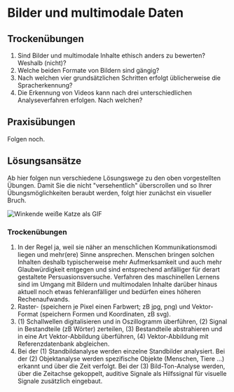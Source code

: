 # Bilder und multimodale Daten

## Trockenübungen

1. Sind Bilder und multimodale Inhalte ethisch anders zu bewerten? Weshalb (nicht)?
1. Welche beiden Formate von Bildern sind gängig?
1. Nach welchen vier grundsätzlichen Schritten erfolgt üblicherweise die Spracherkennung?
1. Die Erkennung von Videos kann nach drei unterschiedlichen Analyseverfahren erfolgen. Nach welchen?

## Praxisübungen

Folgen noch.


## Lösungsansätze

Ab hier folgen nun verschiedene Lösungswege zu den oben vorgestellten Übungen. Damit Sie die nicht "versehentlich" überscrollen und so Ihrer Übungsmöglichkeiten beraubt werden, folgt hier zunächst ein visueller Bruch.

![Winkende weiße Katze als GIF](https://media.giphy.com/media/vFKqnCdLPNOKc/giphy.gif)

### Trockenübungen

1. In der Regel ja, weil sie näher an menschlichen Kommunikationsmodi liegen und mehr(ere) Sinne ansprechen. Menschen bringen solchen Inhalten deshalb typischerweise mehr Aufmerksamkeit und auch mehr Glaubwürdigkeit entgegen und sind entsprechend anfälliger für derart gestaltete Persuasionsversuche. Verfahren des maschinellen Lernens sind im Umgang mit Bildern und multimodalen Inhalte darüber hinaus aktuell noch etwas fehleranfälliger und bedürfen eines höheren Rechenaufwands.
1. Raster- (speichern je Pixel einen Farbwert; zB jpg, png) und Vektor-Format (speichern Formen und Koordinaten, zB svg).
1. (1) Schallwellen digitalisieren und in Oszillogramm überführen, (2) Signal in Bestandteile (zB Wörter) zerteilen, (3) Bestandteile abstrahieren und in eine Art Vektor-Abbildung überführen, (4) Vektor-Abbildung mit Referenzdatenbank abgleichen.
1. Bei der (1) Standbildanalyse werden einzelne Standbilder analysiert. Bei der (2) Objektanalyse werden spezifische Objekte (Menschen, Tiere ...) erkannt und über die Zeit verfolgt. Bei der (3) Bild-Ton-Analyse werden, über die Zeitachse gekoppelt, auditive Signale als Hilfssignal für visuelle Signale zusätzlich eingebaut.